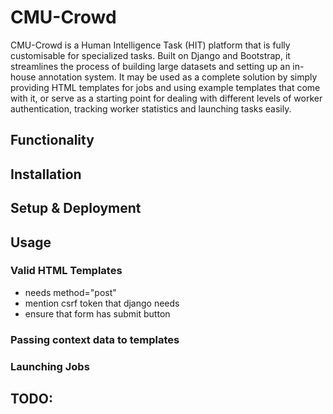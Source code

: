# CMU-Crowd
CMU-Crowd is a Human Intelligence Task (HIT) platform that is fully customisable for specialized tasks. Built on Django and Bootstrap, it streamlines the process of building large datasets and setting up an in-house annotation system.
It may be used as a complete solution by simply providing HTML templates for jobs and using example templates that come with it, or serve as a starting point for dealing with different levels of worker authentication,
tracking worker statistics and launching tasks easily.

## Functionality


## Installation


## Setup & Deployment


## Usage

### Valid HTML Templates
- needs method="post"
- mention csrf token that django needs
- ensure that form has submit button 


### Passing context data to templates

### Launching Jobs


## TODO:
